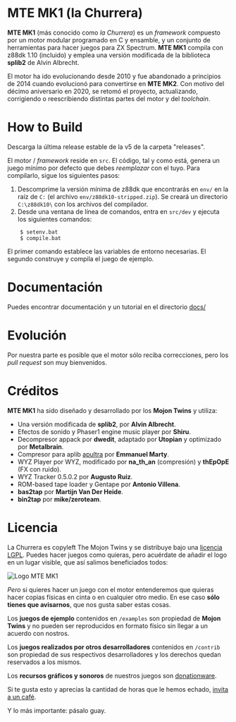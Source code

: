 # MTE MK1 (la Churrera)

**MTE MK1** (más conocido como *la Churrera*) es un _framework_ compuesto por un motor modular programado en C y ensamble, y un conjunto de herramientas para hacer juegos para ZX Spectrum. **MTE MK1** compila con z88dk 1.10 (incluido) y emplea una versión modificada de la biblioteca **splib2** de Alvin Albrecht.

El motor ha ido evolucionando desde 2010 y fue abandonado a principios de 2014 cuando evolucionó para convertirse en **MTE MK2**. Con motivo del décimo aniversario en 2020, se retomó el proyecto, actualizando, corrigiendo o reescribiendo distintas partes del motor y del _toolchain_.

# How to Build

Descarga la última release estable de la v5 de la carpeta "releases".

El motor / _framework_ reside en `src`. El código, tal y como está, genera un juego mínimo por defecto que debes *reemplazar* con el tuyo. Para compilarlo, sigue los siguientes pasos:

1. Descomprime la versión mínima de z88dk que encontrarás en `env/` en la raíz de `C:` (el archivo `env/z88dk10-stripped.zip`). Se creará un directorio `C:\z88dk10\` con los archivos del compilador.
2. Desde una ventana de línea de comandos, entra en `src/dev` y ejecuta los siguientes comandos:

```
	$ setenv.bat
	$ compile.bat
```

El primer comando establece las variables de entorno necesarias. El segundo construye y compila el juego de ejemplo.

# Documentación

Puedes encontrar documentación y un tutorial en el directorio [docs/](./docs)

# Evolución

Por nuestra parte es posible que el motor sólo reciba correcciones, pero los _pull request_ son muy bienvenidos.

# Créditos

**MTE MK1** ha sido diseñado y desarrollado por los **Mojon Twins** y utiliza:

* Una versión modificada de **splib2**, por **Alvin Albrecht**.
* Efectos de sonido y Phaser1 engine music player por **Shiru**.
* Decompresor appack por **dwedit**, adaptado por **Utopian** y optimizado por **Metalbrain**.
* Compresor para aplib [apultra](https://github.com/emmanuel-marty/apultra) por **Emmanuel Marty**.
* WYZ Player por WYZ, modificado por **na_th_an** (compresión) y **thEpOpE** (FX con ruido).
* WYZ Tracker 0.5.0.2 por **Augusto Ruiz**.
* ROM-based tape loader y Gentape por **Antonio Villena**.
* **bas2tap** por **Martijn Van Der Heide**.
* **bin2tap** por **mike/zeroteam**.

# Licencia

La Churrera es copyleft The Mojon Twins y se distribuye bajo una [licencia LGPL](./LICENSE). Puedes hacer juegos como quieras, pero acuérdate de añadir el logo en un lugar visible, que así salimos beneficiados todos:

![Logo MTE MK1](https://github.com/mojontwins/MK1/blob/master/logo.png)

*Pero* si quieres hacer un juego con el motor entenderemos que quieras hacer copias físicas en cinta o en cualquier otro medio. En ese caso **sólo tienes que avisarnos**, que nos gusta saber estas cosas.

Los **juegos de ejemplo** contenidos en `/examples` son propiedad de **Mojon Twins** y no pueden ser reproducidos en formato físico sin llegar a un acuerdo con nostros.

Los **juegos realizados por otros desarrolladores** contenidos en `/contrib` son propiedad de sus respectivos desarrolladores y los derechos quedan reservados a los mismos.

Los **recursos gráficos y sonoros** de nuestros juegos son [donationware](https://en.wikipedia.org/wiki/Donationware).

Si te gusta esto y aprecias la cantidad de horas que le hemos echado, [invita a un café](https://ko-fi.com/I2I0JUJ9).

Y lo más importante: pásalo guay.
